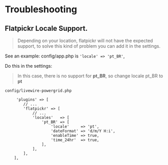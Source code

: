 # Troubleshooting

## Flatpickr Locale Support.

> Depending on your location, flatpickr will not have the expected support, to solve this kind of problem you can add it in the settings.

See an example:
config/app.php is `'locale' => 'pt_BR'`,

Do this in the settings:

> In this case, there is no support for **pt_BR**, so change locale pt_BR to **pt**

`config/livewire-powergrid.php`
```php{7}
     'plugins' => [
        // ...
        'flatpickr' => [
            // ...
            'locales'   => [
                'pt_BR' => [
                    'locale'     => 'pt',
                    'dateFormat' => 'd/m/Y H:i',
                    'enableTime' => true,
                    'time_24hr'  => true,
                ],
            ],
        ],
    ],
```
